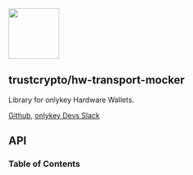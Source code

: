 <img src="https://user-images.githubusercontent.com/211411/34776833-6f1ef4da-f618-11e7-8b13-f0697901d6a8.png" height="100" />

## trustcrypto/hw-transport-mocker

Library for onlykey Hardware Wallets.

[Github](https://github.com/trustcrypto/onlykeyjs/),
[onlykey Devs Slack](https://onlykey-dev.slack.com/)

## API

<!-- Generated by documentation.js. Update this documentation by updating the source code. -->

### Table of Contents
